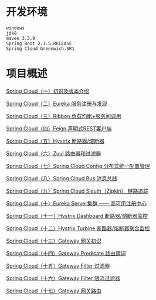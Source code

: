 # 开发环境
    windows
    jdk8
    maven 3.3.9
    Spring Boot 2.1.5.RELEASE
    Spring Cloud Greenwich.SR1


# 项目概述
[Spring Cloud（一）初识及版本介绍](http://yangpan.site/#/article/2c9180876ae951fb016b25f69c940009)

[Spring Cloud（二）Eureka 服务注册与发现](http://yangpan.site/#/article/2c9180876ae951fb016b208e44e00008)

[Spring Cloud（三）Ribbon 负载均衡+服务间调用](http://yangpan.site/#/article/2c9180876ae951fb016b2675d94f000a)

[Spring Cloud（四）Feign 声明式REST客户端](http://yangpan.site/#/article/2c9180876ae951fb016b2a7a5d93000b)

[Spring Cloud（五）Hystrix 断路器/熔断器](http://yangpan.site/#/article/2c9180876ae951fb016b2b80dec0000c)

[Spring Cloud（六）Zuul 路由器和过滤器](http://yangpan.site/#/article/2c9180876ae951fb016b3fa8137f000d)

[Spring Cloud（七）Spring Cloud Config 分布式统一配置管理](http://yangpan.site/#/article/2c9180876ae951fb016b46d33a8e000e)

[Spring Cloud（八）Spring Cloud Bus 消息总线](http://yangpan.site/#/article/2c9180876ae951fb016b4b26c8da000f)

[Spring Cloud（九）Spring Cloud Sleuth（Zipkin） 链路追踪](http://yangpan.site/#/article/2c9180876ae951fb016b5517294c0010)

[Spring Cloud（十）Eureka Server集群 —— 高可用注册中心](http://yangpan.site/#/article/2c9180876ae951fb016b609c3e510011)

[Spring Cloud（十一）Hystrix Dashboard 断路器/熔断器监控](http://yangpan.site/#/article/2c9180876ae951fb016b64bcc41e0012)

[Spring Cloud（十二）Hystrix Turbine 断路器/熔断器聚合监控](http://yangpan.site/#/article/2c9180876ae951fb016b660a22060013)

[Spring Cloud（十三）Gateway 网关初识](http://yangpan.site/#/article/2c9180876ae951fb016b69a1c2070014)

[Spring Cloud（十四）Gateway Predicate 路由谓词](http://yangpan.site/#/article/2c9180876ae951fb016b70561c480015)

[Spring Cloud（十五）Gateway Filter 过滤器](http://yangpan.site/#/article/2c9180876ae951fb016b741c346f0016)

[Spring Cloud（十六）Gateway Filter 限流过滤器](http://yangpan.site/#/article/2c9180876ae951fb016b7975af710017)

[Spring Cloud（十七）Gateway 网关路由](http://yangpan.site/#/article/2c9180876ae951fb016b7a9f3bb10018)
